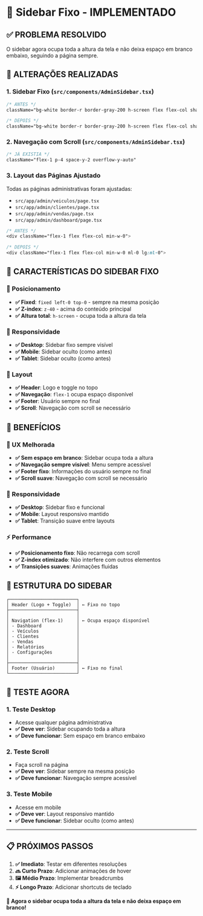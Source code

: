# 📌 Sidebar Fixo - IMPLEMENTADO

## ✅ **PROBLEMA RESOLVIDO**

O sidebar agora ocupa toda a altura da tela e não deixa espaço em branco embaixo, seguindo a página sempre.

## 🔧 **ALTERAÇÕES REALIZADAS**

### **1. Sidebar Fixo** (`src/components/AdminSidebar.tsx`)
```css
/* ANTES */
className="bg-white border-r border-gray-200 h-screen flex flex-col shadow-lg"

/* DEPOIS */
className="bg-white border-r border-gray-200 h-screen flex flex-col shadow-lg fixed left-0 top-0 z-40"
```

### **2. Navegação com Scroll** (`src/components/AdminSidebar.tsx`)
```css
/* JÁ EXISTIA */
className="flex-1 p-4 space-y-2 overflow-y-auto"
```

### **3. Layout das Páginas Ajustado**
Todas as páginas administrativas foram ajustadas:
- `src/app/admin/veiculos/page.tsx`
- `src/app/admin/clientes/page.tsx`
- `src/app/admin/vendas/page.tsx`
- `src/app/admin/dashboard/page.tsx`

```css
/* ANTES */
<div className="flex-1 flex flex-col min-w-0">

/* DEPOIS */
<div className="flex-1 flex flex-col min-w-0 ml-0 lg:ml-0">
```

## 🎯 **CARACTERÍSTICAS DO SIDEBAR FIXO**

### **📌 Posicionamento**
- **✅ Fixed**: `fixed left-0 top-0` - sempre na mesma posição
- **✅ Z-index**: `z-40` - acima do conteúdo principal
- **✅ Altura total**: `h-screen` - ocupa toda a altura da tela

### **📱 Responsividade**
- **✅ Desktop**: Sidebar fixo sempre visível
- **✅ Mobile**: Sidebar oculto (como antes)
- **✅ Tablet**: Sidebar oculto (como antes)

### **🎨 Layout**
- **✅ Header**: Logo e toggle no topo
- **✅ Navegação**: `flex-1` ocupa espaço disponível
- **✅ Footer**: Usuário sempre no final
- **✅ Scroll**: Navegação com scroll se necessário

## 🚀 **BENEFÍCIOS**

### **🎯 UX Melhorada**
- **✅ Sem espaço em branco**: Sidebar ocupa toda a altura
- **✅ Navegação sempre visível**: Menu sempre acessível
- **✅ Footer fixo**: Informações do usuário sempre no final
- **✅ Scroll suave**: Navegação com scroll se necessário

### **📱 Responsividade**
- **✅ Desktop**: Sidebar fixo e funcional
- **✅ Mobile**: Layout responsivo mantido
- **✅ Tablet**: Transição suave entre layouts

### **⚡ Performance**
- **✅ Posicionamento fixo**: Não recarrega com scroll
- **✅ Z-index otimizado**: Não interfere com outros elementos
- **✅ Transições suaves**: Animações fluidas

## 🎨 **ESTRUTURA DO SIDEBAR**

```
┌─────────────────────────┐
│ Header (Logo + Toggle)  │ ← Fixo no topo
├─────────────────────────┤
│                         │
│ Navigation (flex-1)     │ ← Ocupa espaço disponível
│ - Dashboard             │
│ - Veículos              │
│ - Clientes              │
│ - Vendas                │
│ - Relatórios            │
│ - Configurações         │
│                         │
├─────────────────────────┤
│ Footer (Usuário)        │ ← Fixo no final
└─────────────────────────┘
```

## 🚀 **TESTE AGORA**

### **1. Teste Desktop**
- Acesse qualquer página administrativa
- **✅ Deve ver**: Sidebar ocupando toda a altura
- **✅ Deve funcionar**: Sem espaço em branco embaixo

### **2. Teste Scroll**
- Faça scroll na página
- **✅ Deve ver**: Sidebar sempre na mesma posição
- **✅ Deve funcionar**: Navegação sempre acessível

### **3. Teste Mobile**
- Acesse em mobile
- **✅ Deve ver**: Layout responsivo mantido
- **✅ Deve funcionar**: Sidebar oculto (como antes)

---

## 📋 **PRÓXIMOS PASSOS**

1. **✅ Imediato**: Testar em diferentes resoluções
2. **🔜 Curto Prazo**: Adicionar animações de hover
3. **🖼️ Médio Prazo**: Implementar breadcrumbs
4. **⚡ Longo Prazo**: Adicionar shortcuts de teclado

**🎉 Agora o sidebar ocupa toda a altura da tela e não deixa espaço em branco!**
